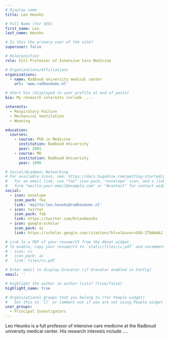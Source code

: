```yaml
---
# Display name
title: Leo Heunks

# Full Name (for SEO)
first_name: Leo
last_name: Heunks

# Is this the primary user of the site?
superuser: false

# Role/position
role: Full Professor of Intensive Care Medicine

# Organizations/Affiliations
organizations:
  - name: Radboud university medical center
    url: 'www.radboudumc.nl'

# Short bio (displayed in user profile at end of posts)
bio: My research interests include ....

interests:
  - Respiratory Failure
  - Mechanical Ventilation
  - Weaning

education:
  courses:
    - course: PhD in Medicine
      institution: Radboud University
      year: 2001
    - course: MD
      institution: Radboud University
      year: 1996

# Social/Academic Networking
# For available icons, see: https://docs.hugoblox.com/getting-started/page-builder/#icons
#   For an email link, use "fas" icon pack, "envelope" icon, and a link in the
#   form "mailto:your-email@example.com" or "#contact" for contact widget.
social:
  - icon: envelope
    icon_pack: fas
    link: 'mailto:leo.heunks@radboudumc.nl'
  - icon: twitter
    icon_pack: fab
    link: https://twitter.com/DrLeoHeunks
  - icon: google-scholar
    icon_pack: ai
    link: https://scholar.google.com/citations?hl=nl&user=SOG-ZT0AAAAJ

# Link to a PDF of your resume/CV from the About widget.
# To enable, copy your resume/CV to `static/files/cv.pdf` and uncomment the lines below.
# - icon: cv
#   icon_pack: ai
#   link: files/cv.pdf

# Enter email to display Gravatar (if Gravatar enabled in Config)
email: ''

# Highlight the author in author lists? (true/false)
highlight_name: true

# Organizational groups that you belong to (for People widget)
#   Set this to `[]` or comment out if you are not using People widget.
user_groups:
  - Principal Investigators
---
```


Leo Heunks is a full professor of intensive care medicine at the Radboud university medical center. His research interests include ....